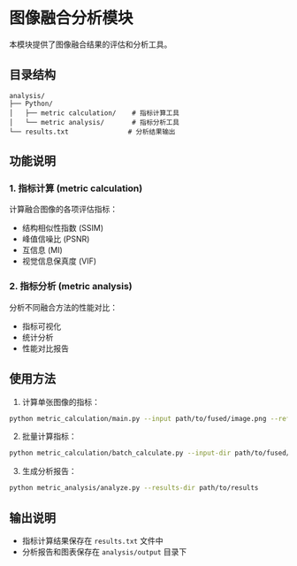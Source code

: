 # 图像融合分析模块

本模块提供了图像融合结果的评估和分析工具。

## 目录结构

```
analysis/
├── Python/
│   ├── metric calculation/    # 指标计算工具
│   └── metric analysis/       # 指标分析工具
└── results.txt               # 分析结果输出
```

## 功能说明

### 1. 指标计算 (metric calculation)

计算融合图像的各项评估指标：
- 结构相似性指数 (SSIM)
- 峰值信噪比 (PSNR)
- 互信息 (MI)
- 视觉信息保真度 (VIF)

### 2. 指标分析 (metric analysis)

分析不同融合方法的性能对比：
- 指标可视化
- 统计分析
- 性能对比报告

## 使用方法

1. 计算单张图像的指标：
```bash
python metric_calculation/main.py --input path/to/fused/image.png --reference path/to/reference/image.png
```

2. 批量计算指标：
```bash
python metric_calculation/batch_calculate.py --input-dir path/to/fused/images --reference-dir path/to/reference/images
```

3. 生成分析报告：
```bash
python metric_analysis/analyze.py --results-dir path/to/results
```

## 输出说明

- 指标计算结果保存在 `results.txt` 文件中
- 分析报告和图表保存在 `analysis/output` 目录下 